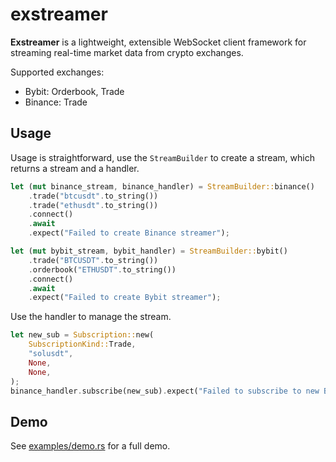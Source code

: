 # exstreamer

**Exstreamer** is a lightweight, extensible WebSocket client framework for streaming real-time market data from crypto exchanges.

Supported exchanges:
- Bybit: Orderbook, Trade
- Binance: Trade

## Usage

Usage is straightforward, use the `StreamBuilder` to create a stream, which returns a stream and a handler.
```rust
let (mut binance_stream, binance_handler) = StreamBuilder::binance()
    .trade("btcusdt".to_string())
    .trade("ethusdt".to_string())
    .connect()
    .await
    .expect("Failed to create Binance streamer");

let (mut bybit_stream, bybit_handler) = StreamBuilder::bybit()
    .trade("BTCUSDT".to_string())
    .orderbook("ETHUSDT".to_string())
    .connect()
    .await
    .expect("Failed to create Bybit streamer");
```

Use the handler to manage the stream.
```rust
let new_sub = Subscription::new(
    SubscriptionKind::Trade,
    "solusdt",
    None,
    None,
);
binance_handler.subscribe(new_sub).expect("Failed to subscribe to new Binance subscription");
```

## Demo

See [examples/demo.rs](examples/demo.rs) for a full demo.